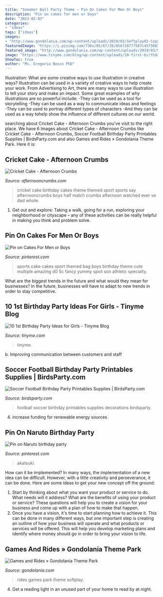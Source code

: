 ```yaml
---
title: "Sneaker Ball Party Theme ~ Pin On Cakes For Men Or Boys"
description: "Pin on cakes for men or boys"
date: "2023-02-03"
categories:
- "ideas"
tags: ["ideas"]
images:
- "http://www.gondolania.com/wp-content/uploads/2019/03/Softplay02-Copy.jpg"
featuredImage: "https://i.pinimg.com/736x/05/67/28/056728777587c45f58037cdeeb4b10c9.jpg"
featured_image: "http://www.gondolania.com/wp-content/uploads/2019/03/Softplay02-Copy.jpg"
image: "https://www.tinyme.com/blog/wp-content/uploads/10-first-birthday-party-ideas-for-girls/10-First-Birthday-Party-Ideas-for-Girls-5.jpg"
ShowToc: true
author: "Ms. Gregoria Bosco PhD"
---
```



Illustration: What are some creative ways to use illustration in creative ways?
Illustration can be used in a variety of creative ways to help create your work. From Advertising to Art, there are many ways to use illustration to tell your story and make an impact. Some great examples of why illustrations are so powerful include: 
-They can be used as a tool for storytelling 
-They can be used as a way to communicate ideas and feelings 
-They can be used to portray different types of characters 
-And they can be used as a way tohelp show the influence of different cultures on our world.

	

		
searching about Cricket Cake - Afternoon Crumbs you've visit to the right place. We have 6 Images about Cricket Cake - Afternoon Crumbs like Cricket Cake - Afternoon Crumbs, Soccer Football Birthday Party Printables Supplies | BirdsParty.com and also Games and Rides » Gondolania Theme Park. Here it is:
		
    
## Cricket Cake - Afternoon Crumbs

<img loading=lazy src="http://afternooncrumbs.com/wp-content/uploads/2014/07/DSC_0398.jpg" onerror="this.onerror=null;this.src='https://tse3.mm.bing.net/th?id=OIP.ZE6D9ck1sfLhS4IQ-9m4RAHaLE&amp;pid=15.1';" alt="Cricket Cake - Afternoon Crumbs">

_Source: afternooncrumbs.com_

>cricket cake birthday cakes theme themed sport sports say afternooncrumbs boys half match crumbs afternoon watched ever ve dad whole. 

	

1. Get out and explore: Taking a walk, going for a run, exploring your neighborhood or cityscape – any of these activities can be really helpful in making you think and problem solve. 

    
## Pin On Cakes For Men Or Boys

<img loading=lazy src="https://i.pinimg.com/736x/59/d0/5c/59d05c4634a36de6df120531536f2e4f--sports-themed-cakes-sport-cakes.jpg" onerror="this.onerror=null;this.src='https://tse2.mm.bing.net/th?id=OIP.93_ENJs1JGjS4VTg07h46gHaJ4&amp;pid=15.1';" alt="Pin on Cakes For Men or Boys">

_Source: pinterest.com_

>sports cake cakes sport themed bag boys birthday theme cute multiple amazing d0 5c fancy yummy spoil son athletic specialty. 

	

What are the biggest trends in the future and what would they mean for businesses?
In the future, businesses will have to adapt to new trends in order to stay competitive.

    
## 10 1st Birthday Party Ideas For Girls - Tinyme Blog

<img loading=lazy src="https://www.tinyme.com/blog/wp-content/uploads/10-first-birthday-party-ideas-for-girls/10-First-Birthday-Party-Ideas-for-Girls-5.jpg" onerror="this.onerror=null;this.src='https://tse2.mm.bing.net/th?id=OIP.AB_fiOzLCH6LJVuLMdVafAHaLH&amp;pid=15.1';" alt="10 1st Birthday Party Ideas for Girls - Tinyme Blog">

_Source: tinyme.com_

>tinyme. 

	

b. Improving communication between customers and staff 

    
## Soccer Football Birthday Party Printables Supplies | BirdsParty.com

<img loading=lazy src="https://cdn.shopify.com/s/files/1/1644/7575/products/shop-soccer-supplies-football-party-printables6_1024x1024.jpg?v=1481203872" onerror="this.onerror=null;this.src='https://tse2.mm.bing.net/th?id=OIP.4RfZvrQ7u-RbOsVxQG0kNgHaKM&amp;pid=15.1';" alt="Soccer Football Birthday Party Printables Supplies | BirdsParty.com">

_Source: birdsparty.com_

>football soccer birthday printables supplies decorations birdsparty. 

	

4. increase funding for renewable energy sources

    
## Pin On Naruto Birthday Party

<img loading=lazy src="https://i.pinimg.com/736x/05/67/28/056728777587c45f58037cdeeb4b10c9.jpg" onerror="this.onerror=null;this.src='https://tse1.mm.bing.net/th?id=OIP.juqhMboSyL9lTHKfXBp3sAHaJ3&amp;pid=15.1';" alt="Pin on Naruto birthday party">

_Source: pinterest.com_

>akatsuki. 

	

How can it be implemented?
In many ways, the implementation of a new idea can be difficult. However, with a little creativity and perseverance, it can be done. Here are some ideas to get your new concept off the ground: 
1. Start by thinking about what you want your product or service to do. What needs will it address? What are the benefits of using your product or service? These questions will help you to create a vision for your business and come up with a plan of how to make that happen. 
2. Once you have a vision, it's time to start planning how to achieve it. This can be done in many different ways, but one important step is creating an outline of how your business will operate and what products or services will be offered. This will help you develop marketing plans and identify where money should go in order to bring your vision to life.

    
## Games And Rides » Gondolania Theme Park

<img loading=lazy src="http://www.gondolania.com/wp-content/uploads/2019/03/Softplay02-Copy.jpg" onerror="this.onerror=null;this.src='https://tse4.mm.bing.net/th?id=OIP.nrRiMcCKWdotjcmGnmhD_QHaE8&amp;pid=15.1';" alt="Games and Rides » Gondolania Theme Park">

_Source: gondolania.com_

>rides games park theme softplay. 

	

4. Get a reading light in an unused part of your home to read by at night.

